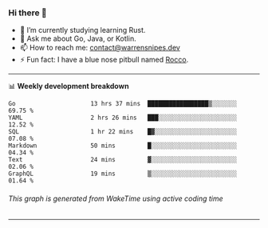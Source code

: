 ### Hi there 👋

- 🌱 I’m currently studying learning Rust.
- 💬 Ask me about Go, Java, or Kotlin.
- 📫 How to reach me: contact@warrensnipes.dev
- ⚡ Fun fact: I have a blue nose pitbull named [Rocco](https://i.imgur.com/iLsSCKu.jpg).

-------

📊 **Weekly development breakdown**
<!--START_SECTION:waka-->

```text
Go                     13 hrs 37 mins  █████████████████▒░░░░░░░   69.75 %
YAML                   2 hrs 26 mins   ███░░░░░░░░░░░░░░░░░░░░░░   12.52 %
SQL                    1 hr 22 mins    █▓░░░░░░░░░░░░░░░░░░░░░░░   07.08 %
Markdown               50 mins         █░░░░░░░░░░░░░░░░░░░░░░░░   04.34 %
Text                   24 mins         ▓░░░░░░░░░░░░░░░░░░░░░░░░   02.06 %
GraphQL                19 mins         ▒░░░░░░░░░░░░░░░░░░░░░░░░   01.64 %
```

<!--END_SECTION:waka-->
###### *This graph is generated from WakeTime using active coding time*
-------
